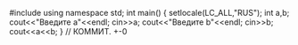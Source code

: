 #include <iostream>
 using namespace std;
   int main()
  {
  setlocale(LC_ALL,"RUS");
  int a,b;
  cout<<"Введите a"<<endl;
  cin>>a;
  cout<<"Введите b"<<endl;
  cin>>b;
  cout<<a<<b;
 }
 // КОММИТ. +-0
 
